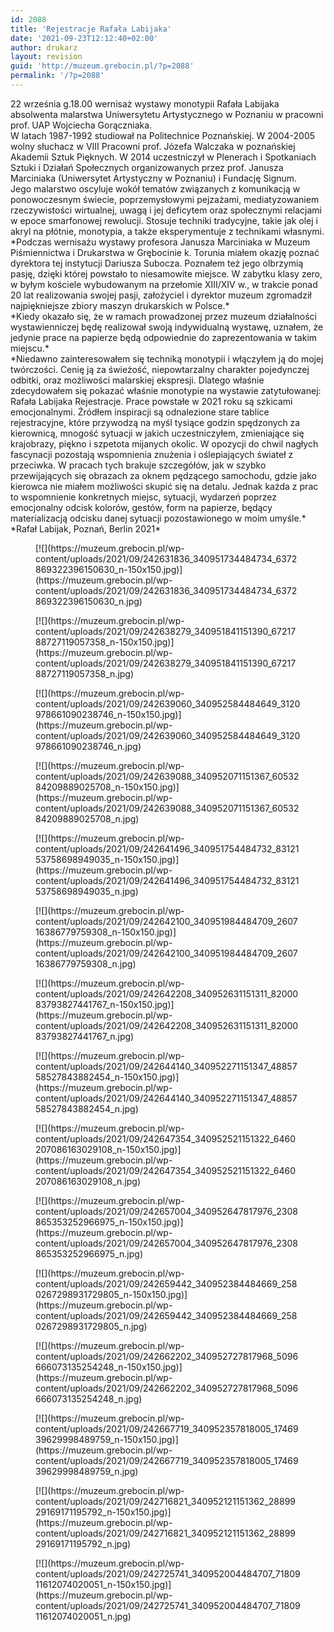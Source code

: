 ```yaml
---
id: 2088
title: 'Rejestracje Rafała Labijaka'
date: '2021-09-23T12:12:40+02:00'
author: drukarz
layout: revision
guid: 'http://muzeum.grebocin.pl/?p=2088'
permalink: '/?p=2088'
---
```


<div class="o9v6fnle cxmmr5t8 oygrvhab hcukyx3x c1et5uql ii04i59q"><div dir="auto"><div class="kvgmc6g5 cxmmr5t8 oygrvhab hcukyx3x c1et5uql ii04i59q"><div dir="auto">22 września g.18.00 wernisaż wystawy monotypii Rafała Labijaka absolwenta malarstwa Uniwersytetu Artystycznego w Poznaniu w pracowni prof. UAP Wojciecha Gorączniaka.</div><div dir="auto">W latach 1987-1992 studiował na Politechnice Poznańskiej. W 2004-2005 wolny słuchacz w VIII Pracowni prof. Józefa Walczaka w poznańskiej Akademii Sztuk Pięknych. W 2014 uczestniczył w Plenerach i Spotkaniach Sztuki i Działań Społecznych organizowanych przez prof. Janusza Marciniaka (Uniwersytet Artystyczny w Poznaniu) i Fundację Signum.</div></div><div class="o9v6fnle cxmmr5t8 oygrvhab hcukyx3x c1et5uql ii04i59q"><div dir="auto">Jego malarstwo oscyluje wokół tematów związanych z komunikacją w ponowoczesnym świecie, poprzemysłowymi pejzażami, mediatyzowaniem rzeczywistości wirtualnej, uwagą i jej deficytem oraz społecznymi relacjami w epoce smarfonowej rewolucji. Stosuje techniki tradycyjne, takie jak olej i akryl na płótnie, monotypia, a także eksperymentuje z technikami własnymi.</div></div></div><div dir="auto"></div><div dir="auto"></div><div dir="auto">*Podczas wernisażu wystawy profesora Janusza Marciniaka w Muzeum Piśmiennictwa i Drukarstwa w Grębocinie k. Torunia miałem okazję poznać dyrektora tej instytucji Dariusza Subocza. Poznałem też jego olbrzymią pasję, dzięki której powstało to niesamowite miejsce. W zabytku klasy zero, w byłym kościele wybudowanym na przełomie XIII/XIV w., w trakcie ponad 20 lat realizowania swojej pasji, założyciel i dyrektor muzeum zgromadził najpiękniejsze zbiory maszyn drukarskich w Polsce.*</div><div dir="auto">*Kiedy okazało się, że w ramach prowadzonej przez muzeum działalności wystawienniczej będę realizował swoją indywidualną wystawę, uznałem, że jedynie prace na papierze będą odpowiednie do zaprezentowania w takim miejscu.*</div><div dir="auto">*Niedawno zainteresowałem się techniką monotypii i włączyłem ją do mojej twórczości. Cenię ją za świeżość, niepowtarzalny charakter pojedynczej odbitki, oraz możliwości malarskiej ekspresji. Dlatego właśnie zdecydowałem się pokazać właśnie monotypie na wystawie zatytułowanej: Rafała Labijaka Rejestracje. Prace powstałe w 2021 roku są szkicami emocjonalnymi. Źródłem inspiracji są odnalezione stare tablice rejestracyjne, które przywodzą na myśl tysiące godzin spędzonych za kierownicą, mnogość sytuacji w jakich uczestniczyłem, zmieniające się krajobrazy, piękno i szpetota mijanych okolic. W opozycji do chwil nagłych fascynacji pozostają wspomnienia znużenia i oślepiających świateł z przeciwka. W pracach tych brakuje szczegółów, jak w szybko przewijających się obrazach za oknem pędzącego samochodu, gdzie jako kierowca nie miałem możliwości skupić się na detalu. Jednak każda z prac to wspomnienie konkretnych miejsc, sytuacji, wydarzeń poprzez emocjonalny odcisk kolorów, gestów, form na papierze, będący materializacją odcisku danej sytuacji pozostawionego w moim umyśle.*</div></div><div class="o9v6fnle cxmmr5t8 oygrvhab hcukyx3x c1et5uql ii04i59q"><div dir="auto">*Rafał Labijak, Poznań, Berlin 2021*</div></div><div dir="auto"><div class="gallery galleryid-2088 gallery-columns-5 gallery-size-thumbnail" id="gallery-917"><figure class="gallery-item"><div class="gallery-icon portrait"> [![](https://muzeum.grebocin.pl/wp-content/uploads/2021/09/242631836_340951734484734_6372869322396150630_n-150x150.jpg)](https://muzeum.grebocin.pl/wp-content/uploads/2021/09/242631836_340951734484734_6372869322396150630_n.jpg) </div></figure><figure class="gallery-item"><div class="gallery-icon portrait"> [![](https://muzeum.grebocin.pl/wp-content/uploads/2021/09/242638279_340951841151390_6721788727119057358_n-150x150.jpg)](https://muzeum.grebocin.pl/wp-content/uploads/2021/09/242638279_340951841151390_6721788727119057358_n.jpg) </div></figure><figure class="gallery-item"><div class="gallery-icon portrait"> [![](https://muzeum.grebocin.pl/wp-content/uploads/2021/09/242639060_340952584484649_3120978661090238746_n-150x150.jpg)](https://muzeum.grebocin.pl/wp-content/uploads/2021/09/242639060_340952584484649_3120978661090238746_n.jpg) </div></figure><figure class="gallery-item"><div class="gallery-icon portrait"> [![](https://muzeum.grebocin.pl/wp-content/uploads/2021/09/242639088_340952071151367_6053284209889025708_n-150x150.jpg)](https://muzeum.grebocin.pl/wp-content/uploads/2021/09/242639088_340952071151367_6053284209889025708_n.jpg) </div></figure><figure class="gallery-item"><div class="gallery-icon portrait"> [![](https://muzeum.grebocin.pl/wp-content/uploads/2021/09/242641496_340951754484732_8312153758698949035_n-150x150.jpg)](https://muzeum.grebocin.pl/wp-content/uploads/2021/09/242641496_340951754484732_8312153758698949035_n.jpg) </div></figure><figure class="gallery-item"><div class="gallery-icon portrait"> [![](https://muzeum.grebocin.pl/wp-content/uploads/2021/09/242642100_340951984484709_260716386779759308_n-150x150.jpg)](https://muzeum.grebocin.pl/wp-content/uploads/2021/09/242642100_340951984484709_260716386779759308_n.jpg) </div></figure><figure class="gallery-item"><div class="gallery-icon portrait"> [![](https://muzeum.grebocin.pl/wp-content/uploads/2021/09/242642208_340952631151311_8200083793827441767_n-150x150.jpg)](https://muzeum.grebocin.pl/wp-content/uploads/2021/09/242642208_340952631151311_8200083793827441767_n.jpg) </div></figure><figure class="gallery-item"><div class="gallery-icon portrait"> [![](https://muzeum.grebocin.pl/wp-content/uploads/2021/09/242644140_340952271151347_4885758527843882454_n-150x150.jpg)](https://muzeum.grebocin.pl/wp-content/uploads/2021/09/242644140_340952271151347_4885758527843882454_n.jpg) </div></figure><figure class="gallery-item"><div class="gallery-icon portrait"> [![](https://muzeum.grebocin.pl/wp-content/uploads/2021/09/242647354_340952521151322_6460207086163029108_n-150x150.jpg)](https://muzeum.grebocin.pl/wp-content/uploads/2021/09/242647354_340952521151322_6460207086163029108_n.jpg) </div></figure><figure class="gallery-item"><div class="gallery-icon portrait"> [![](https://muzeum.grebocin.pl/wp-content/uploads/2021/09/242657004_340952647817976_2308865353252966975_n-150x150.jpg)](https://muzeum.grebocin.pl/wp-content/uploads/2021/09/242657004_340952647817976_2308865353252966975_n.jpg) </div></figure><figure class="gallery-item"><div class="gallery-icon portrait"> [![](https://muzeum.grebocin.pl/wp-content/uploads/2021/09/242659442_340952384484669_2580267298931729805_n-150x150.jpg)](https://muzeum.grebocin.pl/wp-content/uploads/2021/09/242659442_340952384484669_2580267298931729805_n.jpg) </div></figure><figure class="gallery-item"><div class="gallery-icon portrait"> [![](https://muzeum.grebocin.pl/wp-content/uploads/2021/09/242662202_340952727817968_5096666073135254248_n-150x150.jpg)](https://muzeum.grebocin.pl/wp-content/uploads/2021/09/242662202_340952727817968_5096666073135254248_n.jpg) </div></figure><figure class="gallery-item"><div class="gallery-icon portrait"> [![](https://muzeum.grebocin.pl/wp-content/uploads/2021/09/242667719_340952357818005_1746939629998489759_n-150x150.jpg)](https://muzeum.grebocin.pl/wp-content/uploads/2021/09/242667719_340952357818005_1746939629998489759_n.jpg) </div></figure><figure class="gallery-item"><div class="gallery-icon portrait"> [![](https://muzeum.grebocin.pl/wp-content/uploads/2021/09/242716821_340952121151362_2889929169171195792_n-150x150.jpg)](https://muzeum.grebocin.pl/wp-content/uploads/2021/09/242716821_340952121151362_2889929169171195792_n.jpg) </div></figure><figure class="gallery-item"><div class="gallery-icon portrait"> [![](https://muzeum.grebocin.pl/wp-content/uploads/2021/09/242725741_340952004484707_7180911612074020051_n-150x150.jpg)](https://muzeum.grebocin.pl/wp-content/uploads/2021/09/242725741_340952004484707_7180911612074020051_n.jpg) </div></figure> </div></div>